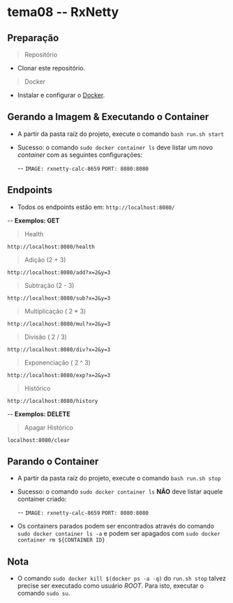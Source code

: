 
# tema08 -- RxNetty

## Preparação

> Repositório
- Clonar este repositório.

> Docker
- Instalar e configurar o [Docker](https://docs.docker.com/engine/install/).

## Gerando a Imagem & Executando o Container

- A partir da pasta raíz do projeto, execute o comando `bash run.sh start`
- Sucesso: o comando `sudo docker container ls` deve listar um novo _container_ com as seguintes configurações:

  -- `IMAGE: rxnetty-calc-8659`  `PORT: 8080:8080`

## Endpoints

- Todos os endpoints estão em: `http://localhost:8080/`

-- **Exemplos: GET**

> Health

`http://localhost:8080/health`

> Adição (2 + 3)

`http://localhost:8080/add?x=2&y=3`

> Subtração (2 - 3)

`http://localhost:8080/sub?x=2&y=3`

> Multiplicação ( 2 * 3)

`http://localhost:8080/mul?x=2&y=3`

> Divisão ( 2 / 3)

`http://localhost:8080/div?x=2&y=3`

> Exponenciação ( 2 ^ 3)

`http://localhost:8080/exp?x=2&y=3`

> Histórico

`http://localhost:8080/history`

-- **Exemplos: DELETE**

> Apagar Histórico

`localhost:8080/clear`

## Parando o Container

- A partir da pasta raíz do projeto, execute o comando `bash run.sh stop`
- Sucesso: o comando `sudo docker container ls` **NÃO** deve listar aquele container criado:

  -- `IMAGE: rxnetty-calc-8659`  `PORT: 8080:8080`

- Os containers parados podem ser encontrados através do comando `sudo docker container ls -a` e podem ser apagados com `sudo docker container rm ${CONTAINER ID}`

## Nota

- O comando `sudo docker kill $(docker ps -a -q)` do `run.sh stop` talvez precise ser executado como usuário *ROOT*.  Para isto, executar o comando `sudo su`. 